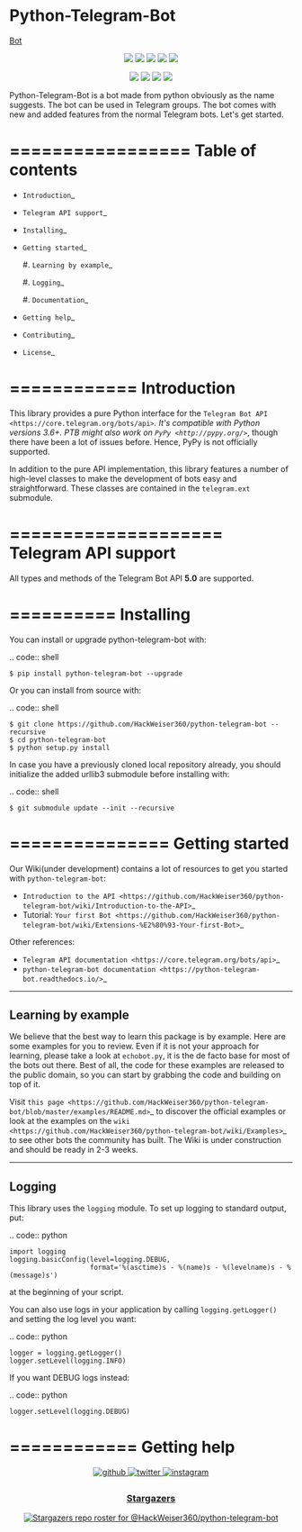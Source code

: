 # Python-Telegram-Bot
[Bot](Python-Telegram-Bot.png)

<p align="center">
  <img src="https://img.shields.io/badge/Version-1.0-green?style=for-the-badge">
  <img src="https://img.shields.io/github/license/HackWeiser360/python-telegram-bot?style=for-the-badge">
  <img src="https://img.shields.io/github/stars/HackWeiser360/python-telegram-bot?style=for-the-badge">
  <img src="https://img.shields.io/github/issues/HackWeiser360/python-telegram-bot?color=red&style=for-the-badge">
  <img src="https://img.shields.io/github/forks/HackWeiser360/python-telegram-bot?color=teal&style=for-the-badge">
</p>

<p align="center">
  <img src="https://img.shields.io/badge/Author-HackWeiser360-cyan?style=flat-square">
  <img src="https://img.shields.io/badge/Open%20Source-Yes-cyan?style=flat-square">
  <img src="https://img.shields.io/badge/MADE%20IN-Kenya✌-green?colorA=%23ff0000&colorB=%23017e40&style=flat-square">
  <img src="https://img.shields.io/badge/Written%20In-Python-cyan?style=flat-square">
</p>

Python-Telegram-Bot is a bot made from python obviously as the name suggests. The bot can be used in Telegram groups. The bot comes with new and added features from the normal Telegram bots. Let's get started.

=================
Table of contents
=================

- `Introduction`_

- `Telegram API support`_

- `Installing`_

- `Getting started`_

  #. `Learning by example`_

  #. `Logging`_

  #. `Documentation`_

- `Getting help`_

- `Contributing`_

- `License`_

============
Introduction
============

This library provides a pure Python interface for the
`Telegram Bot API <https://core.telegram.org/bots/api>`_.
It's compatible with Python versions 3.6+. PTB might also work on `PyPy <http://pypy.org/>`_, though there have been a lot of issues before. Hence, PyPy is not officially supported.

In addition to the pure API implementation, this library features a number of high-level classes to
make the development of bots easy and straightforward. These classes are contained in the
``telegram.ext`` submodule.

====================
Telegram API support
====================

All types and methods of the Telegram Bot API **5.0** are supported.

==========
Installing
==========

You can install or upgrade python-telegram-bot with:

.. code:: shell

    $ pip install python-telegram-bot --upgrade

Or you can install from source with:

.. code:: shell

    $ git clone https://github.com/HackWeiser360/python-telegram-bot --recursive
    $ cd python-telegram-bot
    $ python setup.py install
    
In case you have a previously cloned local repository already, you should initialize the added urllib3 submodule before installing with:

.. code:: shell

    $ git submodule update --init --recursive

===============
Getting started
===============

Our Wiki(under development) contains a lot of resources to get you started with ``python-telegram-bot``:

- `Introduction to the API <https://github.com/HackWeiser360/python-telegram-bot/wiki/Introduction-to-the-API>`_
- Tutorial: `Your first Bot <https://github.com/HackWeiser360/python-telegram-bot/wiki/Extensions-%E2%80%93-Your-first-Bot>`_

Other references:

- `Telegram API documentation <https://core.telegram.org/bots/api>`_
- `python-telegram-bot documentation <https://python-telegram-bot.readthedocs.io/>`_

-------------------
Learning by example
-------------------

We believe that the best way to learn this package is by example. Here
are some examples for you to review. Even if it is not your approach for learning, please take a
look at ``echobot.py``, it is the de facto base for most of the bots out there. Best of all,
the code for these examples are released to the public domain, so you can start by grabbing the
code and building on top of it.

Visit `this page <https://github.com/HackWeiser360/python-telegram-bot/blob/master/examples/README.md>`_ to discover the official examples or look at the examples on the `wiki <https://github.com/HackWeiser360/python-telegram-bot/wiki/Examples>`_ to see other bots the community has built. The Wiki is under construction and should be ready in 2-3 weeks.

-------
Logging
-------

This library uses the ``logging`` module. To set up logging to standard output, put:

.. code:: python

    import logging
    logging.basicConfig(level=logging.DEBUG,
                        format='%(asctime)s - %(name)s - %(levelname)s - %(message)s')

at the beginning of your script.

You can also use logs in your application by calling ``logging.getLogger()`` and setting the log level you want:

.. code:: python

    logger = logging.getLogger()
    logger.setLevel(logging.INFO)

If you want DEBUG logs instead:

.. code:: python

    logger.setLevel(logging.DEBUG)



============
Getting help
============
<div align="center">
<a href="https://github.com/HackWeiser360" target="_blank">
<img src=https://img.shields.io/badge/github-%2324292e.svg?&style=for-the-badge&logo=github&logoColor=white alt=github style="margin-bottom: 5px;" />
</a>
<a href="https://twitter.com/503_madmax" target="_blank">
<img src=https://img.shields.io/badge/twitter-%2300acee.svg?&style=for-the-badge&logo=twitter&logoColor=white alt=twitter style="margin-bottom: 5px;" />
</a>
<a href="https://www.instagram.com/madmax4708/" target="_blank">
<img src=https://img.shields.io/badge/instagram-%23000000.svg?&style=for-the-badge&logo=instagram&logoColor=white alt=instagram style="margin-bottom: 5px;" />

### Stargazers
[![Stargazers repo roster for @HackWeiser360/python-telegram-bot](https://reporoster.com/stars/HackWeiser360/python-telegram-bot)](https://github.com/HackWeiser360/python-telegram-bot)
